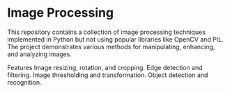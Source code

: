 # Image Processing
This repository contains a collection of image processing techniques implemented in Python but not using popular libraries like OpenCV and PIL. 
The project demonstrates various methods for manipulating, enhancing, and analyzing images.

Features
Image resizing, rotation, and cropping.
Edge detection and filtering.
Image thresholding and transformation.
Object detection and recognition.
